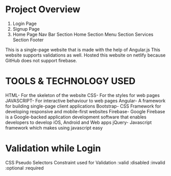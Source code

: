 # Project Overview
1. Login Page 
2. Signup Page 
3. Home Page 
    Nav Bar Section 
    Home Section 
    Menu Section 
    Services Section 
    Footer
  
  
This is a single-page website that is made with the help of Angular.js
This website supports validations as well.
Hosted this website on netlify because GitHub does not support firebase.

  
# TOOLS & TECHNOLOGY USED
HTML- For the skeleton of the website
CSS- For the styles for web pages
JAVASCRIPT- For interactive behaviour to web pages
Angular- A framework for building single-page client applications
Bootstrap- CSS Framework for developing responsive and mobile-first websites
Firebase- Google Firebase is a Google-backed application development software that enables developers to develop iOS, Android and Web apps
jQuery- Javascript framework which makes using javascript easy

# Validation while Login
CSS Pseudo Selectors Constraint used for Validation
:valid
:disabled
:invalid
:optional
:required
